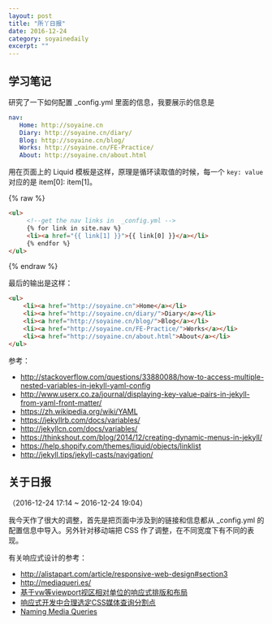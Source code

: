 ```yaml
---
layout: post
title: "所丫日报" 
date: 2016-12-24 
category: soyainedaily 
excerpt: ""
---
```


## 学习笔记

研究了一下如何配置 _config.yml 里面的信息，我要展示的信息是

````yml
nav:
   Home: http://soyaine.cn
   Diary: http://soyaine.cn/diary/
   Blog: http://soyaine.cn/blog/
   Works: http://soyaine.cn/FE-Practice/
   About: http://soyaine.cn/about.html
````

用在页面上的 Liquid 模板是这样，原理是循环读取值的时候，每一个 `key: value` 对应的是 item[0]: item[1]。


{% raw %}
````html
<ul>
     <!--get the nav links in  _config.yml -->
     {% for link in site.nav %}
     <li><a href="{{ link[1] }}">{{ link[0] }}</a></li>
     {% endfor %}
</ul>
````
{% endraw %}


最后的输出是这样：

````html
<ul>			
	<li><a href="http://soyaine.cn">Home</a></li>
	<li><a href="http://soyaine.cn/diary/">Diary</a></li>
	<li><a href="http://soyaine.cn/blog/">Blog</a></li>
	<li><a href="http://soyaine.cn/FE-Practice/">Works</a></li>
	<li><a href="http://soyaine.cn/about.html">About</a></li>
</ul>
````

参考：

 - http://stackoverflow.com/questions/33880088/how-to-access-multiple-nested-variables-in-jekyll-yaml-config
 - http://www.userx.co.za/journal/displaying-key-value-pairs-in-jekyll-from-yaml-front-matter/
 - https://zh.wikipedia.org/wiki/YAML
 - https://jekyllrb.com/docs/variables/
 - http://jekyllcn.com/docs/variables/
 - https://thinkshout.com/blog/2014/12/creating-dynamic-menus-in-jekyll/
 - https://help.shopify.com/themes/liquid/objects/linklist
 - http://jekyll.tips/jekyll-casts/navigation/
 
## 关于日报
 
 （2016-12-24 17:14 ~ 2016-12-24 19:04）
 
 我今天作了很大的调整，首先是把页面中涉及到的链接和信息都从 _config.yml 的配置信息中导入。另外针对移动端把 CSS 作了调整，在不同宽度下有不同的表现。
 
 有关响应式设计的参考：
 
 - http://alistapart.com/article/responsive-web-design#section3
 - http://mediaqueri.es/
 - [基于vw等viewport视区相对单位的响应式排版和布局](http://www.zhangxinxu.com/wordpress/2016/08/vw-viewport-responsive-layout-typography/)
 - [响应式开发中合理选定CSS媒体查询分割点](https://segmentfault.com/a/1190000007567739)
 - [Naming Media Queries](https://css-tricks.com/naming-media-queries/)
 